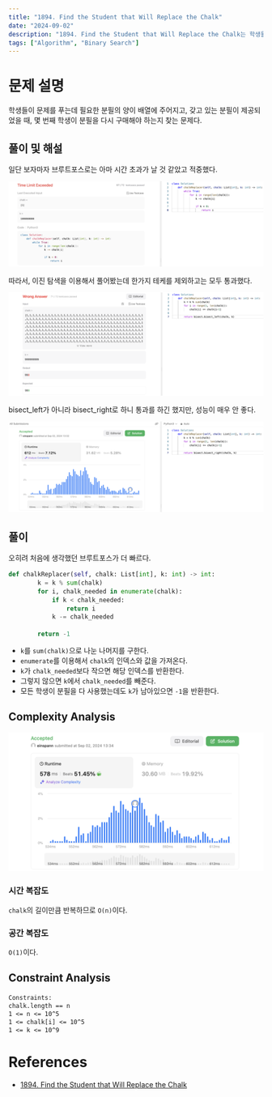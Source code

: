 ```yaml
---
title: "1894. Find the Student that Will Replace the Chalk"
date: "2024-09-02"
description: "1894. Find the Student that Will Replace the Chalk는 학생들이 문제를 푸는데 필요한 분필의 양이 배열에 주어지고, 갖고 있는 분필이 제공되었을 때, 몇 번째 학생이 분필을 다시 구매해야 하는지 찾는 문제다."
tags: ["Algorithm", "Binary Search"]
---
```


# 문제 설명
학생들이 문제를 푸는데 필요한 분필의 양이 배열에 주어지고, 갖고 있는 분필이 제공되었을 때, 몇 번째 학생이 분필을 다시 구매해야 하는지 찾는 문제다.


## 풀이 및 해설
일단 보자마자 브루트포스로는 아마 시간 초과가 날 것 같았고 적중했다.

![timelimit](../../../images/LEET/1894/timelimit.png)

따라서, 이진 탐색을 이용해서 풀어봤는데 한가지 테케를 제외하고는 모두 통과했다.

![wrong1](../../../images/LEET/1894/wrong71.png)

bisect_left가 아니라 bisect_right로 하니 통과를 하긴 했지만, 성능이 매우 안 좋다.

![right1](../../../images/LEET/1894/right1.png)

## 풀이
오히려 처음에 생각했던 브루트포스가 더 빠르다.

```python
def chalkReplacer(self, chalk: List[int], k: int) -> int:
        k = k % sum(chalk)
        for i, chalk_needed in enumerate(chalk):
            if k < chalk_needed:
                return i
            k -= chalk_needed
        
        return -1
```
- `k`를 `sum(chalk)`으로 나눈 나머지를 구한다.
- `enumerate`를 이용해서 `chalk`의 인덱스와 값을 가져온다.
- `k`가 `chalk_needed`보다 작으면 해당 인덱스를 반환한다.
- 그렇지 않으면 `k`에서 `chalk_needed`를 빼준다.
- 모든 학생이 분필을 다 사용했는데도 `k`가 남아있으면 `-1`을 반환한다.

## Complexity Analysis
![tc](../../../images/LEET/1894/tc.png)

### 시간 복잡도
`chalk`의 길이만큼 반복하므로 `O(n)`이다.

### 공간 복잡도
`O(1)`이다.

## Constraint Analysis
```
Constraints:
chalk.length == n
1 <= n <= 10^5
1 <= chalk[i] <= 10^5
1 <= k <= 10^9
```

# References
- [1894. Find the Student that Will Replace the Chalk](https://leetcode.com/problems/find-the-student-that-will-replace-the-chalk/)